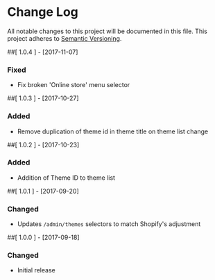 # Change Log

All notable changes to this project will be documented in this file.
This project adheres to [Semantic Versioning](http://semver.org/).

##[ 1.0.4 ] - [2017-11-07]
### Fixed
- Fix broken 'Online store' menu selector

##[ 1.0.3 ] - [2017-10-27]
### Added
- Remove duplication of theme id in theme title on theme list change

##[ 1.0.2 ] - [2017-10-23]
### Added
- Addition of Theme ID to theme list

##[ 1.0.1 ] - [2017-09-20]
### Changed
- Updates `/admin/themes` selectors to match Shopify's adjustment

##[ 1.0.0 ] - [2017-09-18]
### Changed
- Initial release
